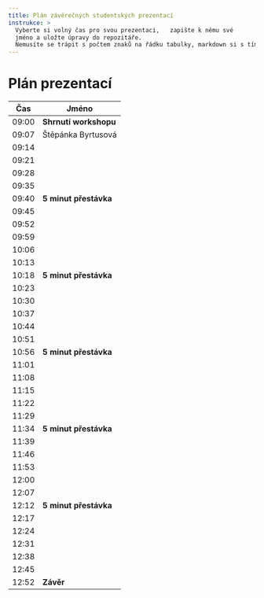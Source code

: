 ```yaml
---
title: Plán závěrečných studentských prezentací
instrukce: >
  Vyberte si volný čas pro svou prezentaci,   zapište k němu své 
  jméno a uložte úpravy do repozitáře.
  Nemusíte se trápit s počtem znaků na řádku tabulky, markdown si s tím poradí.
---
```


# Plán prezentací

| Čas   | Jméno                   |
|-------|-------------------------|
| 09:00 | **Shrnutí workshopu**   |
| 09:07 | Štěpánka Byrtusová                        |
| 09:14 |                         |
| 09:21 |                         |
| 09:28 |                         |
| 09:35 |                         |
| 09:40 | **5 minut přestávka**   |
| 09:45 |                         |
| 09:52 |                         |
| 09:59 |                         |
| 10:06 |                         |
| 10:13 |                         |
| 10:18 | **5 minut přestávka**   |
| 10:23 |                         |
| 10:30 |                         |
| 10:37 |                         |
| 10:44 |                         |
| 10:51 |                         |
| 10:56 | **5 minut přestávka**   |
| 11:01 |                         |
| 11:08 |                         |
| 11:15 |                         |
| 11:22 |                         |
| 11:29 |                         |
| 11:34 | **5 minut přestávka**   |
| 11:39 |                         |
| 11:46 |                         |
| 11:53 |                         |
| 12:00 |                         |
| 12:07 |                         |
| 12:12 | **5 minut přestávka**   |
| 12:17 |                         |
| 12:24 |                         |
| 12:31 |                         |
| 12:38 |                         |
| 12:45 |                         |
| 12:52 | **Závěr**               |
